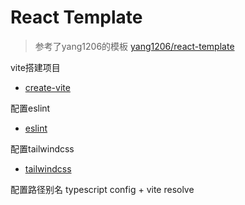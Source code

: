 # React Template

> 参考了yang1206的模板 [yang1206/react-template](https://github.com/yang1206/react-template)

vite搭建项目

- [create-vite](https://github.com/vitejs/vite)

配置eslint

- [eslint](https://github.com/antfu/eslint-config)

配置tailwindcss

- [tailwindcss](https://github.com/tailwindlabs/tailwindcss)

配置路径别名 typescript config + vite resolve

